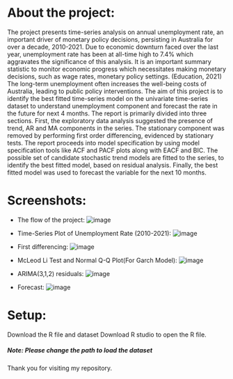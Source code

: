 # About the project:
The project presents time-series analysis on annual unemployment rate, an important driver of monetary policy decisions, persisting in Australia for over a decade, 2010-2021. Due to economic downturn faced over the last year, unemployment rate has been at all-time high to 7.4% which aggravates the significance of this analysis. It is an important summary statistic to monitor economic progress which necessitates making monetary decisions, such as wage rates, monetary policy settings. (Education, 2021) The long-term unemployment often increases the well-being costs of Australia, leading to public policy interventions. The aim of this project is to identify the best fitted time-series model on the univariate time-series dataset to understand unemployment component and forecast the rate in the future for next 4 months. The report is primarily divided into three sections. First, the exploratory data analysis suggested the presence of trend, AR and MA components in the series. The stationary component was removed by performing first order differencing, evidenced by stationary tests. The report proceeds into model specification by using model specification tools like ACF and PACF plots along with EACF and BIC. The possible set of candidate stochastic trend models are fitted to the series, to identify the best fitted model, based on residual analysis. Finally, the best fitted model was used to forecast the variable for the next 10 months.

# Screenshots: 

* The flow of the project:
![image](https://user-images.githubusercontent.com/86138415/122757750-59ba8980-d2db-11eb-9b8e-6a5e2bec6824.png)

* Time-Series Plot of Unemployment Rate (2010-2021):
![image](https://user-images.githubusercontent.com/86138415/122758850-a0f54a00-d2dc-11eb-949e-158233908d00.png)

* First differencing: 
![image](https://user-images.githubusercontent.com/86138415/122758383-157bb900-d2dc-11eb-8958-9cbdfb7cd1c4.png)

* McLeod Li Test and Normal Q-Q Plot(For Garch Model):
![image](https://user-images.githubusercontent.com/86138415/122758501-35ab7800-d2dc-11eb-908c-6e651b5cf3db.png)

* ARIMA(3,1,2) residuals: 
![image](https://user-images.githubusercontent.com/86138415/122758578-4f4cbf80-d2dc-11eb-8fd6-30b2798c0898.png)

* Forecast: 
![image](https://user-images.githubusercontent.com/86138415/122758797-8f13a700-d2dc-11eb-8ff6-71c467e63953.png)




# Setup:
Download the R file and dataset
Download R studio to open the R file.
##### Note: Please change the path to load the dataset


Thank you for visiting my repository.
